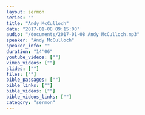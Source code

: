 ```yaml
---
layout: sermon
series: ""
title: "Andy McCulloch"
date: "2017-01-08 09:15:00"
audio: "/documents/2017-01-08 Andy McCulloch.mp3"
speaker: "Andy McCulloch"
speaker_info: ""
duration: "14'06"
youtube_videos: [""]
vimeo_videos: [""]
slides: [""]
files: [""]
bible_passages: [""]
bible_links: [""]
bible_videos: [""]
bible_videos_links: [""]
category: "sermon"
---
```

